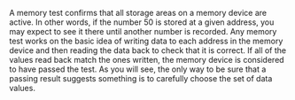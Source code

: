 A memory test confirms that all storage areas on a memory device are active. In other words, if the number 50 is stored at a given address, you may expect to see it there until another number is recorded. Any memory test works on the basic idea of writing data to each address in the memory device and then reading the data back to check that it is correct. If all of the values read back match the ones written, the memory device is considered to have passed the test. As you will see, the only way to be sure that a passing result suggests something is to carefully choose the set of data values.
